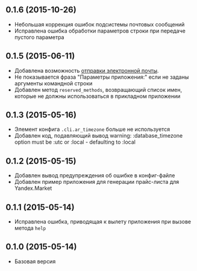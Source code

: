 ## 0.1.6 (2015-10-26)

* Небольшая коррекция ошибок подсистемы почтовых сообщений
* Исправлена ошибка обработки параметров строки при передаче пустого параметра

## 0.1.5 (2015-06-11)

* Добавлена возможность [отправки электронной почты](/examples/admin_mailer/README.md).
* Не показывается фраза "Параметры приложения:" если не заданы аргументы командной строки
* Добавлен метод `reserved_methods`, возвращающий список имен, которые не должны использоваться в прикладном приложении

## 0.1.3 (2015-05-16)

* Элемент конфига `.cli.ar_timezone` больше не используется
* Добавлен код, подавляющий вывод warning: :database_timezone option must be :utc or :local - defaulting to :local

## 0.1.2 (2015-05-15)

* Добавлен вывод предупреждения об ошибке в конфиг-файле
* Добавлен пример приложения для генерации прайс-листа для Yandex.Market

## 0.1.1 (2015-05-14)

* Исправлена ошибка, приводящая к вылету приложения при вызове метода `help`

## 0.1.0 (2015-05-14)

* Базовая версия